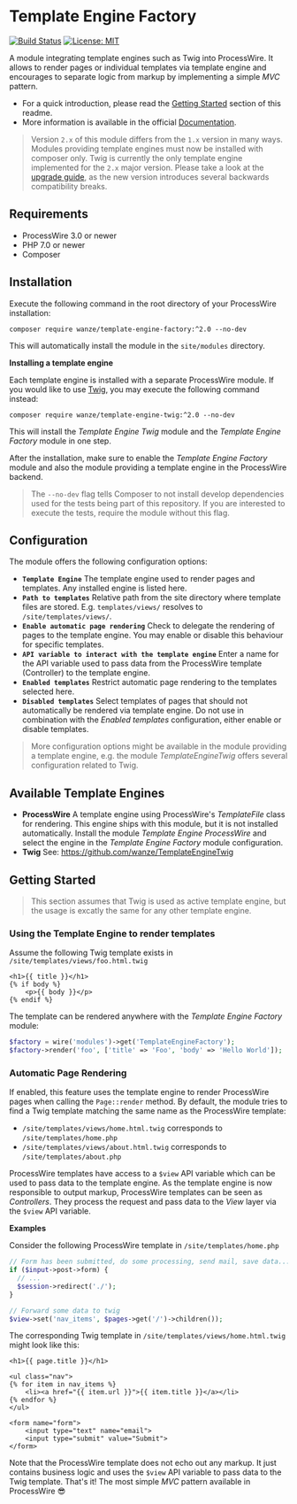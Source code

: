 # Template Engine Factory

[![Build Status](https://travis-ci.org/wanze/TemplateEngineFactory.svg?branch=next)](https://travis-ci.org/wanze/TemplateEngineFactory)
[![License: MIT](https://img.shields.io/badge/License-MIT-blue.svg)](https://opensource.org/licenses/MIT)

A module integrating template engines such as Twig into ProcessWire. It allows to render pages or individual templates
via template engine and encourages to separate logic from markup by implementing a simple _MVC_ pattern. 

* For a quick introduction, please read the [Getting Started](#getting-started) section of this readme.
* More information is available in the official [Documentation](DOCUMENTATION.md).

> Version `2.x` of this module differs from the `1.x` version in many ways. Modules providing template engines must now be
installed with composer only. Twig is currently the only template engine implemented for the `2.x` major version. Please
take a look at the [upgrade guide](), as the new version introduces several backwards compatibility breaks.

## Requirements

* ProcessWire 3.0 or newer
* PHP 7.0 or newer
* Composer

## Installation

Execute the following command in the root directory of your ProcessWire installation:  

```
composer require wanze/template-engine-factory:^2.0 --no-dev
```

This will automatically install the module in the `site/modules` directory.

**Installing a template engine**

Each template engine is installed with a separate ProcessWire module. If you would like to use [Twig](https://github.com/wanze/TemplateEngineTwig),
you may execute the following command instead:

```
composer require wanze/template-engine-twig:^2.0 --no-dev
```

This will install the _Template Engine Twig_ module and the _Template Engine Factory_ module in one step.

After the installation, make sure to enable the _Template Engine Factory_ module and also the module providing a template
engine in the ProcessWire backend. 

> The `--no-dev` flag tells Composer to not install develop dependencies used for the tests being part of this repository.
If you are interested to execute the tests, require the module without this flag.

## Configuration

The module offers the following configuration options:

* **`Template Engine`** The template engine used to render pages and templates. Any installed engine is listed here.
* **`Path to templates`** Relative path from the site directory where template files are stored. E.g. `templates/views/`
resolves to `/site/templates/views/`.
* **`Enable automatic page rendering`** Check to delegate the rendering of pages to the template engine.
You may enable or disable this behaviour for specific templates.
* **`API variable to interact with the template engine`** Enter a name for the API variable used to pass data from
the ProcessWire template (Controller) to the template engine.
* **`Enabled templates`** Restrict automatic page rendering to the templates selected here.
* **`Disabled templates`** Select templates of pages that should not automatically be rendered via template engine.
Do not use in combination with the _Enabled templates_ configuration,
either enable or disable templates.

> More configuration options might be available in the module providing a template engine, e.g. the
module _TemplateEngineTwig_ offers several configuration related to Twig.

## Available Template Engines

* **ProcessWire** A template engine using ProcessWire's *TemplateFile* class for rendering. This engine ships with this module, but it is not installed automatically. Install
the module _Template Engine ProcessWire_ and select the engine in the _Template Engine Factory_ module configuration.
* **Twig** See: https://github.com/wanze/TemplateEngineTwig

## Getting Started

> This section assumes that Twig is used as active template engine, but the usage is excatly the same for any other template
engine.

### Using the Template Engine to render templates

Assume the following Twig template exists in `/site/templates/views/foo.html.twig`

```twig
<h1>{{ title }}</h1>
{% if body %}
    <p>{{ body }}</p>
{% endif %}
```

The template can be rendered anywhere with the _Template Engine Factory_ module:

```php
$factory = wire('modules')->get('TemplateEngineFactory');
$factory->render('foo', ['title' => 'Foo', 'body' => 'Hello World']);
```

### Automatic Page Rendering

If enabled, this feature uses the template engine to render ProcessWire pages when calling the `Page::render` method.
By default, the module tries to find a Twig template matching the same name as the ProcessWire template:

* `/site/templates/views/home.html.twig` corresponds to `/site/templates/home.php`
* `/site/templates/views/about.html.twig` corresponds to `/site/templates/about.php`

ProcessWire templates have access to a `$view` API variable which can be used to pass data to the template engine.
As the template engine is now responsible to output markup, ProcessWire templates can be seen as _Controllers_.
They process the request and pass data to the _View_ layer via the `$view` API variable.

**Examples**

Consider the following ProcessWire template in `/site/templates/home.php`

```php
// Form has been submitted, do some processing, send mail, save data... 
if ($input->post->form) {
  // ...
  $session->redirect('./');
}

// Forward some data to twig
$view->set('nav_items', $pages->get('/')->children());
```

The corresponding Twig template in `/site/templates/views/home.html.twig` might look like this:

```twig
<h1>{{ page.title }}</h1>

<ul class="nav">
{% for item in nav_items %}
    <li><a href="{{ item.url }}">{{ item.title }}</a></li>
{% endfor %}
</ul>

<form name="form">
    <input type="text" name="email">
    <input type="submit" value="Submit">
</form>
```

Note that the ProcessWire template does not echo out any markup. It just contains business logic and uses the `$view` API
variable to pass data to the Twig template. That's it! The most simple _MVC_ pattern available in ProcessWire 😎
